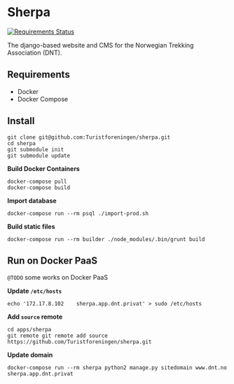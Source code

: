 # Sherpa

[![Requirements Status](https://requires.io/github/Turistforeningen/sherpa/requirements.svg?branch=master)](https://requires.io/github/Turistforeningen/sherpa/requirements/?branch=master)

The django-based website and CMS for the Norwegian Trekking Association (DNT).

## Requirements

* Docker
* Docker Compose

## Install

```
git clone git@github.com:Turistforeningen/sherpa.git
cd sherpa
git submodule init
git submodule update
```

**Build Docker Containers**

```
docker-compose pull
docker-compose build
```

**Import database**

```
docker-compose run --rm psql ./import-prod.sh
```

**Build static files**

```
docker-compose run --rm builder ./node_modules/.bin/grunt build
```

## Run on Docker PaaS

`@TODO` some works on Docker PaaS

**Update `/etc/hosts`**

```
echo '172.17.8.102    sherpa.app.dnt.privat' > sudo /etc/hosts
```

**Add `source` remote**

```
cd apps/sherpa
git remote git remote add source https://github.com/Turistforeningen/sherpa.git
```

**Update domain**

```
docker-compose run --rm sherpa python2 manage.py sitedomain www.dnt.no sherpa.app.dnt.privat
```

